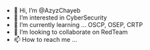 - 👋 Hi, I’m @AzyzChayeb
- 👀 I’m interested in CyberSecurity
- 🌱 I’m currently learning ... OSCP, OSEP, CRTP
- 💞️ I’m looking to collaborate on  RedTeam
- 📫 How to reach me ...

<!---
AzyzChayeb/AzyzChayeb is a ✨ special ✨ repository because its `README.md` (this file) appears on your GitHub profile.
You can click the Preview link to take a look at your changes.
--->
